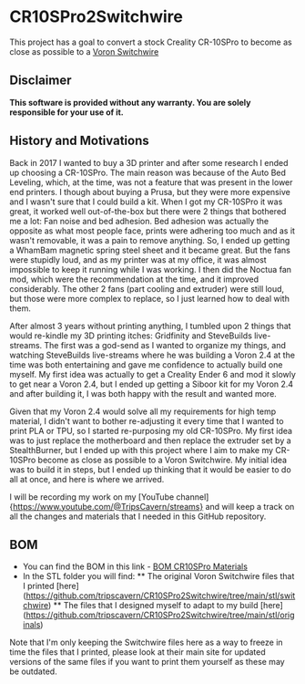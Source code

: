 # CR10SPro2Switchwire
 This project has a goal to convert a stock Creality CR-10SPro to become as close as possible to a [Voron Switchwire](https://vorondesign.com/voron_switchwire)

## Disclaimer
**This software is provided without any warranty. You are solely responsible for your use of it.**

## History and Motivations
Back in 2017 I wanted to buy a 3D printer and after some research I ended up choosing a CR-10SPro. The main reason was because of the Auto Bed Leveling, which, at the time, was not a feature that was present in the lower end printers. I though about buying a Prusa, but they were more expensive and I wasn't sure that I could build a kit.
When I got my CR-10SPro it was great, it worked well out-of-the-box but there were 2 things that bothered me a lot: Fan noise and bed adhesion. Bed adhesion was actually the opposite as what most people face, prints were adhering too much and as it wasn't removable, it was a pain to remove anything. So, I ended up getting a WhamBam magnetic spring steel sheet and it became great. But the fans were stupidly loud, and as my printer was at my office, it was almost impossible to keep it running while I was working. I then did the Noctua fan mod, which were the recommendation at the time, and it improved considerably. The other 2 fans (part cooling and extruder) were still loud, but those were more complex to replace, so I just learned how to deal with them.

After almost 3 years without printing anything, I tumbled upon 2 things that would re-kindle my 3D printing itches: Gridfinity and SteveBuilds live-streams. The first was a god-send as I wanted to organize my things, and  watching SteveBuilds live-streams where he was building a Voron 2.4 at the time was both entertaining and gave me confidence to actually build one myself. My first idea was actually to get a Creality Ender 6 and mod it slowly to get near a Voron 2.4, but I ended up getting a Siboor kit for my Voron 2.4 and after building it, I was both happy with the result and wanted more.

Given that my Voron 2.4 would solve all my requirements for high temp material, I didn't want to bother re-adjusting it every time that I wanted to print PLA or TPU, so I started re-purposing my old CR-10SPro. My first idea was to just replace the motherboard and then replace the extruder set by a StealthBurner, but I ended up with this project where I aim to make my CR-10SPro become as close as possible to a Voron Switchwire. My initial idea was to build it in steps, but I ended up thinking that it would be easier to do all at once, and here is where we arrived.

I will be recording my work on my [YouTube channel] {https://www.youtube.com/@TripsCavern/streams} and will keep a track on all the changes and materials that I needed in this GitHub repository.

## BOM
  
 * You can find the BOM in this link - [BOM CR10SPro Materials](https://github.com/tripscavern/CR10SPro2Switchwire/tree/main/BOM.md)
 * In the STL folder you will find:
 ** The original Voron Switchwire files that I printed [here] (https://github.com/tripscavern/CR10SPro2Switchwire/tree/main/stl/switchwire)
 ** The files that I designed myself to adapt to my build [here] (https://github.com/tripscavern/CR10SPro2Switchwire/tree/main/stl/originals)
 
Note that I'm only keeping the Switchwire files here as a way to freeze in time the files that I printed, please look at their main site for updated versions of the same files if you want to print them yourself as these may be outdated.